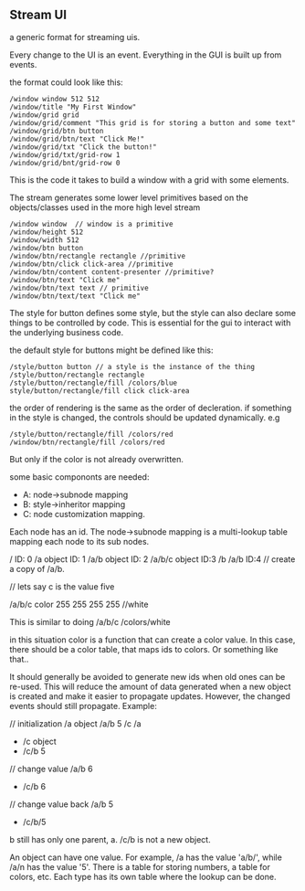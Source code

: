 ## Stream UI

a generic format for streaming uis.

Every change to the UI is an event. Everything in the GUI is built up from events.

the format could look like this:

```
/window window 512 512
/window/title "My First Window"
/window/grid grid
/window/grid/comment "This grid is for storing a button and some text"
/window/grid/btn button
/window/grid/btn/text "Click Me!"
/window/grid/txt "Click the button!"
/window/grid/txt/grid-row 1
/window/grid/bnt/grid-row 0
```

This is the code it takes to build a window with a grid with some elements.

The stream generates some lower level primitives based on the objects/classes used in the more high level stream

```
/window window  // window is a primitive
/window/height 512
/window/width 512
/window/btn button
/window/btn/rectangle rectangle //primitive
/window/btn/click click-area //primitive
/window/btn/content content-presenter //primitive?
/window/btn/text "Click me"
/window/btn/text text // primitive
/window/btn/text/text "Click me"
````

The style for button defines some style, but the style can also declare some things to be controlled by code. This is essential for the gui to interact with the underlying business code.

the default style for buttons might be defined like this:

```
/style/button button // a style is the instance of the thing
/style/button/rectangle rectangle
/style/button/rectangle/fill /colors/blue
style/button/rectangle/fill click click-area
```

the order of rendering is the same as the order of decleration. if something in the style is changed, the controls should be updated dynamically. e.g

```
/style/button/rectangle/fill /colors/red
/window/btn/rectangle/fill /colors/red
```

But only if the color is not already overwritten.

some basic compononts are needed:

- A: node->subnode mapping
- B: style->inheritor mapping
- C: node customization mapping.

Each node has an id. The node->subnode mapping is a multi-lookup table mapping each node to its sub nodes.

/           ID: 0
/a object   ID: 1
/a/b object ID: 2
/a/b/c object ID:3
/b /a/b       ID:4       // create a copy of /a/b.

// lets say c is the value five

/a/b/c color 255 255 255 255 //white

This is similar to doing
/a/b/c /colors/white


in this situation color is a function that can create a color value. In this case, there should be a color table, that maps ids to colors. Or something like that..

It should generally be avoided to generate new ids when old ones can be re-used. This will reduce the amount of data generated when a new object is created and make it easier to propagate updates. However, the changed events should still propagate. Example:

// initialization
/a object
/a/b 5
/c /a

- /c object
- /c/b 5

// change value
/a/b 6
- /c/b 6

// change value back
/a/b 5
- /c/b/5

b still has only one parent, a. /c/b is not a new object.

An object can have one value. For example, /a has the value 'a/b/', while /a/n has the value '5'. There is a table for storing numbers, a table for colors, etc. Each type has its own table where the lookup can be done.


